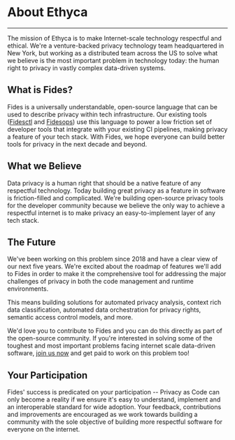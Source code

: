 # About Ethyca
---
The mission of Ethyca is to make Internet-scale technology respectful and ethical. We're a venture-backed privacy technology team headquartered in New York, but working as a distributed team across the US to solve what we believe is the most important problem in technology today: the human right to privacy in vastly complex data-driven systems.

## What is Fides?

Fides is a universally understandable, open-source language that can be used to describe privacy within tech infrastructure. Our existing tools ([Fidesctl](https://github.com/ethyca/fides/) and [Fidesops](https://github.com/ethyca/fidesops/)) use this language to power a low friction set of developer tools that integrate with your existing CI pipelines, making privacy a feature of your tech stack. With Fides, we hope everyone can build better tools for privacy in the next decade and beyond. 

## What we Believe

Data privacy is a human right that should be a native feature of any respectful technology. Today building great privacy as a feature in software is friction-filled and complicated. We're building open-source privacy tools for the developer community because we believe the only way to achieve a respectful internet is to make privacy an easy-to-implement layer of any tech stack.

## The Future

We've been working on this problem since 2018 and have a clear view of our next five years. We're excited about the roadmap of features we'll add to Fides in order to make it the comprehensive tool for addressing the major challenges of privacy in both the code management and runtime environments. 

This means building solutions for automated privacy analysis, context rich data classification, automated data orchestration for privacy rights, semantic access control models, and more.

We'd love you to contribute to Fides and you can do this directly as part of the open-source community. If you're interested in solving some of the toughest and most important problems facing internet scale data-driven software, [join us now](https://ethyca.com/jobs-culture/) and get paid to work on this problem too!

## Your Participation

Fides' success is predicated on your participation -- Privacy as Code can only become a reality if we ensure it's easy to understand, implement and an interoperable standard for wide adoption. Your feedback, contributions and improvements are encouraged as we work towards building a community with the sole objective of building more respectful software for everyone on the internet.